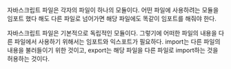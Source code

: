 자바스크립트 파일은 각자의 파일이 하나의 모듈이다. 
어떤 파일에 사용하려는 모듈을 임포트 했다 해도 다른 파일로 넘어가면 
해당 파일에도 똑같이 임포트를 해줘야 한다.

자바스크립트 파일은 기본적으로 독립적인 모듈이다. 그렇기에 어떠한
파일의 내용을 다른 파일에서 사용하기 위해서는 임포트와 익스포트가
필요하다. import는 다른 파일의 내용을 불러들이기 위한 것이고, export는
해당 파일을 다른 파일로 import하는 것을 허용하는 것이다.
